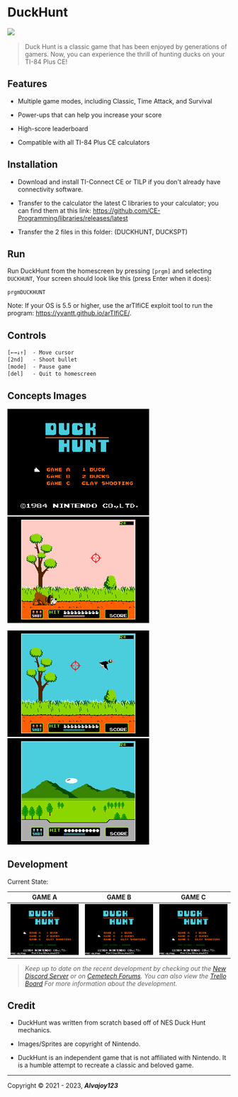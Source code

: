 # DuckHunt 

![](https://i.imgur.com/CS7h8bO.png)

> Duck Hunt is a classic game that has been enjoyed by generations of gamers. Now, you can experience the thrill of hunting ducks on your TI-84 Plus CE!

## Features

* Multiple game modes, including Classic, Time Attack, and Survival

* Power-ups that can help you increase your score

* High-score leaderboard

* Compatible with all TI-84 Plus CE calculators

## Installation

* Download and install TI-Connect CE or TILP if you don't already have connectivity software.

* Transfer to the calculator the latest C libraries to your calculator; you can find them at this link:
  https://github.com/CE-Programming/libraries/releases/latest

* Transfer the 2 files in this folder: (DUCKHUNT, DUCKSPT)

## Run

Run DuckHunt from the homescreen by pressing `[prgm]` and selecting `DUCKHUNT`,
Your screen should look like this (press Enter when it does):

    prgmDUCKHUNT

Note: If your OS is 5.5 or higher, use the arTIfiCE exploit tool to run the program: https://yvantt.github.io/arTIfiCE/.


## Controls 

    [←→↓↑]  - Move cursor 
    [2nd]   - Shoot bullet
    [mode]  - Pause game
    [del]   - Quit to homescreen


## Concepts Images

![](./doc/CONCEPTS/menu.png) ![](./doc/CONCEPTS/game_a.png)

![](./doc/CONCEPTS/game_b.png) ![](.doc/../doc/CONCEPTS/game_c.png)

## Development
Current State:

|GAME A|GAME B|GAME C|
|--|--|--|
|![](./doc/SCREENSHOTS/GAME%20A/SHOWCASE_1.png)|![](./doc/SCREENSHOTS/GAME%20B/SHOWCASE_1.png)|![](./doc/SCREENSHOTS/GAME%20C/SHOWCASE_1.png)|


> *Keep up to date on the recent development by checking out the [New Discord Server](https://discord.gg/xyUZgnD4UJ "New Discord Server") or on [Cemetech Forums](https://www.cemetech.net/forum/viewtopic.php?t=15070 "Cemetech Forums"). You can also view the [Trello Board](https://trello.com/b/NkkezsJu/duckhunt-development-c) For more information about the development.*

## Credit

* DuckHunt was written from scratch based off of NES Duck Hunt mechanics. 

* Images/Sprites are copyright of Nintendo.

* DuckHunt is an independent game that is not affiliated with Nintendo. It is a humble attempt to recreate a classic and beloved game.

------------

 Copyright &copy; 2021 - 2023, ***Alvajoy123***
